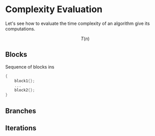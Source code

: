 # Complexity Evaluation
Let's see how to evaluate the time complexity of an algorithm give its computations.

$$T(n)$$

## Blocks
Sequence of blocks ins
```c++
{
    block1{};
    ...
    block2{};
}
```

## Branches

## Iterations